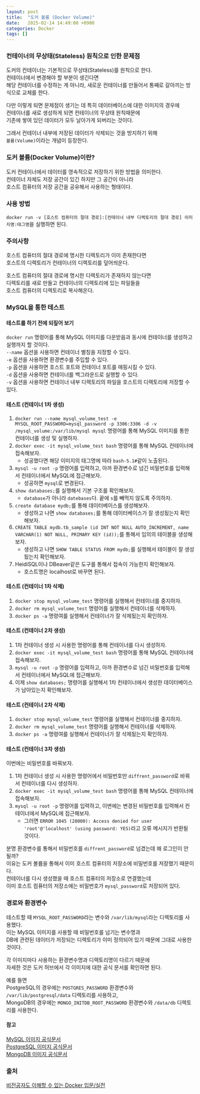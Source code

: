 ```yaml
---
layout: post
title:  "도커 볼륨 (Docker Volume)"
date:   2025-02-14 14:49:00 +0900
categories: Docker
tags: []
---
```


### 컨테이너의 무상태(Stateless) 원칙으로 인한 문제점

도커의 컨테이너는 기본적으로 무상태(Stateless)를 원칙으로 한다.  
컨테이너에서 변경해야 할 부분이 생긴다면  
해당 컨테이너를 수정하는 게 아니라, 새로운 컨테이너를 만들어서 통째로 갈아끼는 방식으로 교체를 한다.

다만 이렇게 되면 문제점이 생기는 데 특히 데이터베이스에 대한 이미지의 경우에  
컨테이너를 새로 생성하게 되면 컨테이너의 무상태 원칙때문에  
기존에 쌓여 있던 데이터가 모두 날아가게 되버리는 것이다.

그래서 컨테이너 내부에 저장된 데이터가 삭제되는 것을 방지하기 위해  
`볼륨(Volume)`이라는 개념이 등장한다.

### 도커 볼륨(Docker Volume)이란?

도커 컨테이너에서 데이터를 영속적으로 저장하기 위한 방법을 의미한다.  
컨테이너 자체도 저장 공간이 있긴 하지만 그 공간이 아니라  
호스트 컴퓨터의 저장 공간을 공유해서 사용하는 형태이다.

### 사용 방법

`docker run -v [호스트 컴퓨터의 절대 경로]:[컨테이너 내부 디렉토리의 절대 경로] 이미지명:태그명`을 실행하면 된다.

### 주의사항

호스트 컴퓨터의 절대 경로에 명시한 디렉토리가 이미 존재한다면  
호스트의 디렉토리가 컨테이너의 디렉토리를 덮어씌운다.

호스트 컴퓨터의 절대 경로에 명시한 디렉토리가 존재하지 않는다면  
디렉토리를 새로 만들고 컨테이너의 디렉토리에 있는 파일들을  
호스트 컴퓨터의 디렉토리로 복사해온다.

### MySQL을 통한 테스트

#### 테스트를 하기 전에 되짚어 보기

`docker run` 명령어를 통해 MySQL 이미지를 다운받음과 동시에 컨테이너를 생성하고 실행까지 할 것이다.  
`--name` 옵션을 사용하면 컨테이너 별칭을 지정할 수 있다.  
`-e` 옵션을 사용하면 환경변수를 주입할 수 있다.  
`-p` 옵션을 사용하면 호스트 포트와 컨테이너 포트를 매핑시킬 수 있다.  
`-d` 옵션을 사용하면 컨테이너를 백그라운드로 실행할 수 있다.  
`-v` 옵션을 사용하면 컨테이너 내부 디렉토리의 파일을 호스트의 디렉토리에 저장할 수 있다.

#### 테스트 (컨테이너 1차 생성)

1. `docker run --name mysql_volume_test -e MYSQL_ROOT_PASSWORD=mysql_password -p 3306:3306 -d -v /mysql_volume:/var/lib/mysql mysql` 명령어를 통해 MySQL 이미지를 통한 컨테이너를 생성 및 실행하자.
2. `docker exec -it mysql_volume_test bash` 명령어를 통해 MySQL 컨테이너에 접속해보자.
    - 성공했다면 해당 이미지의 태그명에 따라 `bash-5.1#`같이 노출된다.
3. `mysql -u root -p` 명령어를 입력하고, 아까 환경변수로 넘긴 비밀번호를 입력해서 컨테이너에서 MySQL에 접근해보자.
    - 성공하면 `mysql`로 변경된다.
4. `show databases;`를 실행해서 기본 구조를 확인해보자.
    - `database`가 아니라 `datebases`다. 끝에 `s`를 빼먹지 않도록 주의하자.
5. `create database mydb;`를 통해 데이터베이스를 생성해보자.
    - 생성하고 나면 `show databases;`를 통해 데이터베이스가 잘 생성됬는지 확인해보자.
6. `CREATE TABLE mydb.tb_sample (id INT NOT NULL AUTO_INCREMENT, name VARCHAR(1) NOT NULL, PRIMARY KEY (id));`를 통해서 임의의 테이블을 생성해보자.
    - 생성하고 나면 `SHOW TABLE STATUS FROM mydb;`를 실행해서 테이블이 잘 생성됬는지 확인해보자.
7. HeidiSQL이나 DBeaver같은 도구를 통해서 접속이 가능한지 확인해보자.
    - 호스트명은 localhost로 바꾸면 된다.

#### 테스트 (컨테이너 1차 삭제)

1. `docker stop mysql_volume_test` 명령어를 실행해서 컨테이너를 중지하자.
2. `docker rm mysql_volume_test` 명령어를 실행해서 컨테이너를 삭제하자.
3. `docker ps -a` 명령여를 실행해서 컨테이너가 잘 삭제됬는지 확인하자.

#### 테스트 (컨테이너 2차 생성)

1. 1차 컨테이너 생성 시 사용한 명령어를 통해 컨테이너를 다시 생성하자.
2. `docker exec -it mysql_volume_test bash` 명령어를 통해 MySQL 컨테이너에 접속해보자.
3. `mysql -u root -p` 명령어를 입력하고, 아까 환경변수로 넘긴 비밀번호를 입력해서 컨테이너에서 MySQL에 접근해보자.
4. 이제 `show databases;` 명령어를 실행해서 1차 컨테이너에서 생성한 데이터베이스가 남아있는지 확인해보자.

#### 테스트 (컨테이너 2차 삭제)

1. `docker stop mysql_volume_test` 명령어를 실행해서 컨테이너를 중지하자.
2. `docker rm mysql_volume_test` 명령어를 실행해서 컨테이너를 삭제하자.
3. `docker ps -a` 명령여를 실행해서 컨테이너가 잘 삭제됬는지 확인하자.

#### 테스트 (컨테이너 3차 생성)

이번에는 비밀번호를 바꿔보자.

1. 1차 컨테이너 생성 시 사용한 명령어에서 비밀번호만 `diffrent_password`로 바꿔서 컨테이너를 다시 생성하자.
2. `docker exec -it mysql_volume_test bash` 명령어를 통해 MySQL 컨테이너에 접속해보자.
3. `mysql -u root -p` 명령어를 입력하고, 이번에는 변경된 비밀번호를 입력해서 컨테이너에서 MySQL에 접근해보자.
    - 그러면 `ERROR 1045 (28000): Access denied for user 'root'@'localhost' (using password: YES)`라고 오류 메시지가 반환될 것이다.

분명 환경변수를 통해서 비밀번호를 `diffrent_password`로 넘겼는데 왜 로그인이 안 될까?  
이유는 도커 볼륨을 통해서 이미 호스트 컴퓨터의 저장소에 비밀번호를 저장했기 때문이다.  
컨테이너를 다시 생성했을 때 호스트 컴퓨터의 저장소로 연결했는데  
이미 호스트 컴퓨터의 저장소에는 비밀번호가 `mysql_password`로 저장되어 있다.

### 경로와 환경변수

테스트할 때 `MYSQL_ROOT_PASSWORD`라는 변수와 `/var/lib/mysql`라는 디렉토리를 사용했다.  
이는 MySQL 이미지를 사용할 때 비밀번호를 넘기는 변수명과  
DB에 관련된 데이터가 저장되는 디렉토리가 이미 정의되어 있기 때문에 그대로 사용한 것이다.

각 이미지마다 사용하는 환경변수명과 디렉토리명이 다르기 때문에  
자세한 것은 도커 허브에서 각 이미지에 대한 공식 문서를 확인하면 된다.

예를 들면  
PostgreSQL의 경우에는 `POSTGRES_PASSWORD` 환경변수와 `/var/lib/postgresql/data` 디렉토리를 사용하고,  
MongoDB의 경우에는 `MONGO_INITDB_ROOT_PASSWORD` 환경변수와 `/data/db` 디렉토리를 사용한다.

#### 참고

[MySQL 이미지 공식문서](https://hub.docker.com/_/mysql)  
[PostgreSQL 이미지 공식문서](https://hub.docker.com/_/postgres)  
[MongoDB 이미지 공식문서](https://hub.docker.com/_/mongo)

### 출처

[비전공자도 이해할 수 있는 Docker 입문/실전](https://www.inflearn.com/course/%EB%B9%84%EC%A0%84%EA%B3%B5%EC%9E%90-docker-%EC%9E%85%EB%AC%B8-%EC%8B%A4%EC%A0%84)